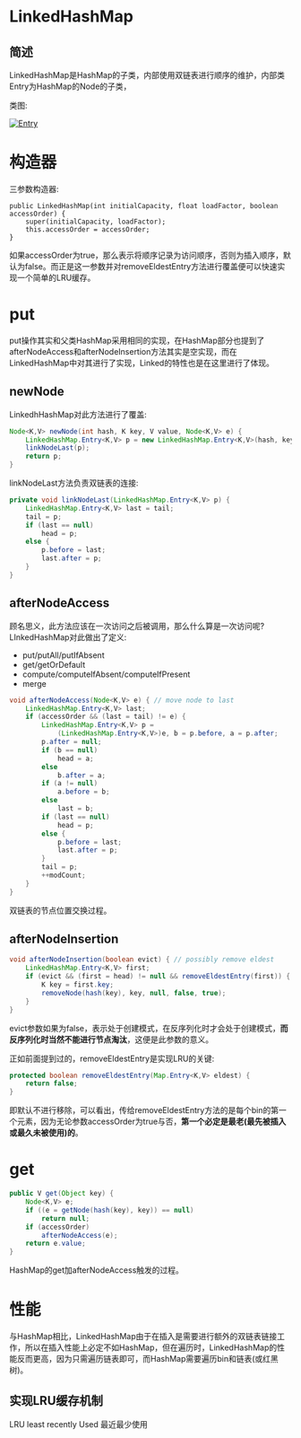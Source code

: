# LinkedHashMap

## 简述

LinkedHashMap是HashMap的子类，内部使用双链表进行顺序的维护，内部类Entry为HashMap的Node的子类，

类图:

[![Entry](https://github.com/seaswalker/JDK/raw/master/note/LinkedHashMap/images/Entry.jpg)](https://github.com/seaswalker/JDK/blob/master/note/LinkedHashMap/images/Entry.jpg)

# 

# 构造器

三参数构造器:

```
public LinkedHashMap(int initialCapacity, float loadFactor, boolean accessOrder) {
    super(initialCapacity, loadFactor);
    this.accessOrder = accessOrder;
}
```

如果accessOrder为true，那么表示将顺序记录为访问顺序，否则为插入顺序，默认为false。而正是这一参数并对removeEldestEntry方法进行覆盖便可以快速实现一个简单的LRU缓存。

# 

# put

put操作其实和父类HashMap采用相同的实现，在HashMap部分也提到了afterNodeAccess和afterNodeInsertion方法其实是空实现，而在LinkedHashMap中对其进行了实现，Linked的特性也是在这里进行了体现。

## 

## newNode

LinkedhHashMap对此方法进行了覆盖:

```java
Node<K,V> newNode(int hash, K key, V value, Node<K,V> e) {
    LinkedHashMap.Entry<K,V> p = new LinkedHashMap.Entry<K,V>(hash, key, value, e);
    linkNodeLast(p);
    return p;
}
```

linkNodeLast方法负责双链表的连接:

```java
private void linkNodeLast(LinkedHashMap.Entry<K,V> p) {
    LinkedHashMap.Entry<K,V> last = tail;
    tail = p;
    if (last == null)
        head = p;
    else {
        p.before = last;
        last.after = p;
    }
}
```

## 

## afterNodeAccess

顾名思义，此方法应该在一次访问之后被调用，那么什么算是一次访问呢?LInkedHashMap对此做出了定义:

- put/putAll/putIfAbsent
- get/getOrDefault
- compute/computeIfAbsent/computeIfPresent
- merge

```java
void afterNodeAccess(Node<K,V> e) { // move node to last
    LinkedHashMap.Entry<K,V> last;
    if (accessOrder && (last = tail) != e) {
        LinkedHashMap.Entry<K,V> p =
            (LinkedHashMap.Entry<K,V>)e, b = p.before, a = p.after;
        p.after = null;
        if (b == null)
            head = a;
        else
            b.after = a;
        if (a != null)
            a.before = b;
        else
            last = b;
        if (last == null)
            head = p;
        else {
            p.before = last;
            last.after = p;
        }
        tail = p;
        ++modCount;
    }
}
```

双链表的节点位置交换过程。

## 

## afterNodeInsertion

```java
void afterNodeInsertion(boolean evict) { // possibly remove eldest
    LinkedHashMap.Entry<K,V> first;
    if (evict && (first = head) != null && removeEldestEntry(first)) {
        K key = first.key;
        removeNode(hash(key), key, null, false, true);
    }
}
```

evict参数如果为false，表示处于创建模式，在反序列化时才会处于创建模式，**而反序列化时当然不能进行节点淘汰**，这便是此参数的意义。

正如前面提到过的，removeEldestEntry是实现LRU的关键:

```java
protected boolean removeEldestEntry(Map.Entry<K,V> eldest) {
    return false;
}
```

即默认不进行移除，可以看出，传给removeEldestEntry方法的是每个bin的第一个元素，因为无论参数accessOrder为true与否，**第一个必定是最老(最先被插入或最久未被使用)的**。

# 

# get

```java
public V get(Object key) {
    Node<K,V> e;
    if ((e = getNode(hash(key), key)) == null)
        return null;
    if (accessOrder)
        afterNodeAccess(e);
    return e.value;
}
```

HashMap的get加afterNodeAccess触发的过程。

# 

# 性能

与HashMap相比，LinkedHashMap由于在插入是需要进行额外的双链表链接工作，所以在插入性能上必定不如HashMap，但在遍历时，LinkedHashMap的性能反而更高，因为只需遍历链表即可，而HashMap需要遍历bin和链表(或红黑树)。

## 实现LRU缓存机制

LRU least recently Used 最近最少使用



